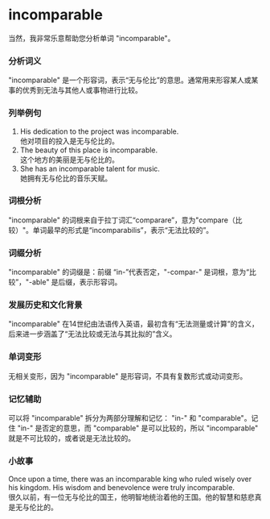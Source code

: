 # incomparable

当然，我非常乐意帮助您分析单词 "incomparable"。

  

### 分析词义

  

"incomparable" 是一个形容词，表示“无与伦比”的意思。通常用来形容某人或某事的优秀到无法与其他人或事物进行比较。

  

### 列举例句

  

1.  His dedication to the project was incomparable.  
    他对项目的投入是无与伦比的。
2.  The beauty of this place is incomparable.  
    这个地方的美丽是无与伦比的。
3.  She has an incomparable talent for music.  
    她拥有无与伦比的音乐天赋。

  

### 词根分析

  

"incomparable" 的词根来自于拉丁词汇“comparare”，意为"compare（比较）"。单词最早的形式是“incomparabilis”，表示“无法比较的”。

  

### 词缀分析

  

"incomparable" 的词缀是：前缀 “in-”代表否定，"-compar-" 是词根，意为“比较”，"-able" 是后缀，表示形容词。

  

### 发展历史和文化背景

  

"incomparable" 在14世纪由法语传入英语，最初含有“无法测量或计算”的含义，后来进一步涵盖了“无法比较或无法与其比拟的”含义。

  

### 单词变形

  

无相关变形，因为 "incomparable" 是形容词，不具有复数形式或动词变形。

  

### 记忆辅助

  

可以将 "incomparable" 拆分为两部分理解和记忆： "in-" 和 "comparable"。记住 "in-" 是否定的意思，而 "comparable" 是可以比较的，所以 "incomparable" 就是不可比较的，或者说是无法比较的。

  

### 小故事

  

Once upon a time, there was an incomparable king who ruled wisely over his kingdom. His wisdom and benevolence were truly incomparable.  
很久以前，有一位无与伦比的国王，他明智地统治着他的王国。他的智慧和慈悲真是无与伦比的。
